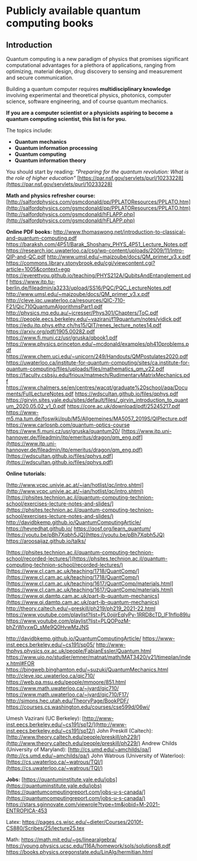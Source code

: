 # Publicly available quantum computing books


## Introduction

Quantum computing is a new paradigm of physics that promises significant computational advantages for a plethora of applications, ranging from optimizing, material design, drug discovery to sensing and measurement and secure communication.
 
Building a quantum computer requires **multidisciplinary knowledge** involving experimental and theoretical physics, photonics, computer science, software engineering, and of course quantum mechanics. 

**If you are a computer scientist or a physicists aspiring to become a quantum computing scientist, this list is for you.** 

The topics include:

- **Quantum mechanics**
- **Quantum information processing**
- **Quantum computing**
- **Quantum information theory**

You should start by reading: *"Preparing for the quantum revolution: What is the role of higher education"*
[https://par.nsf.gov/servlets/purl/10233228](https://par.nsf.gov/servlets/purl/10233228)


**Math and physics refresher course:**
[http://salfordphysics.com/gsmcdonald/pp/PPLATOResources/PPLATO.htm](http://salfordphysics.com/gsmcdonald/pp/PPLATOResources/PPLATO.htm)
[http://salfordphysics.com/gsmcdonald/hFLAPP.php](http://salfordphysics.com/gsmcdonald/hFLAPP.php)

**Online PDF books:**
http://www.thomaswong.net/introduction-to-classical-and-quantum-computing.pdf
https://baraksh.com/4P51/Barak_Shoshany_PHYS_4P51_Lecture_Notes.pdf
https://research.iqc.uwaterloo.ca/csg/wp-content/uploads/2009/11/Intro-QIP-and-QC.pdf
http://www.umsl.edu/~majzoube/docs/QM_primer_v3.x.pdf
https://commons.library.stonybrook.edu/cgi/viewcontent.cgi?article=1005&context=egp
https://everettyou.github.io/teaching/PHYS212A/QubitsAndEntanglement.pdf
https://www.itp.tu-berlin.de/fileadmin/a3233/upload/SS16/PQC/PQC_LectureNotes.pdf
http://www.umsl.edu/~majzoube/docs/QM_primer_v3.x.pdf
http://cleve.iqc.uwaterloo.ca/resources/QIC-710-F21/Qic710QuantumAlgorithmsPart1.pdf
http://physics.mq.edu.au/~jcresser/Phys301/Chapters/ToC.pdf
https://people.eecs.berkeley.edu/~vazirani/f19quantum/notes/vidick.pdf
https://edu.itp.phys.ethz.ch/hs15/QIT/renes_lecture_notes14.pdf
https://arxiv.org/pdf/1905.00282.pdf
https://www.fi.muni.cz/usr/gruska/qbook1.pdf
https://www.physics.princeton.edu/~mcdonald/examples/ph410problems.pdf
https://www.chem.uci.edu/~unicorn/249/Handouts/QMPostulates2020.pdf
https://uwaterloo.ca/institute-for-quantum-computing/sites/ca.institute-for-quantum-computing/files/uploads/files/mathematics_qm_v22.pdf
https://faculty.csbsju.edu/frioux/matmech/RudimentaryMatrixMechanics.pdf
https://www.chalmers.se/en/centres/wacqt/graduate%20school/aqa/Documents/FullLectureNotes.pdf
https://wdscultan.github.io/files/qphys.pdf
https://girvin.sites.yale.edu/sites/default/files/_girvin_introduction_to_quantum_2020.05.02_v1_0.pdf
https://core.ac.uk/download/pdf/25245217.pdf
https://www-m5.ma.tum.de/foswiki/pub/M5/Allgemeines/MA5057_2019S/QIPlecture.pdf
https://www.carlosnb.com/quantum-optics-course
https://www.fi.muni.cz/usr/gruska/quantum20/
[https://www.itp.uni-hannover.de/fileadmin/itp/emeritus/dragon/qm_eng.pdf](https://www.itp.uni-hannover.de/fileadmin/itp/emeritus/dragon/qm_eng.pdf)
[https://wdscultan.github.io/files/qphys.pdf](https://wdscultan.github.io/files/qphys.pdf)

**Online tutorials:**

[http://www.vcpc.univie.ac.at/~ian/hotlist/qc/intro.shtml](http://www.vcpc.univie.ac.at/~ian/hotlist/qc/intro.shtml)
[https://phsites.technion.ac.il/quantum-computing-technion-school/exercises-lecture-notes-and-slides/](https://phsites.technion.ac.il/quantum-computing-technion-school/exercises-lecture-notes-and-slides/)
http://davidbkemp.github.io/QuantumComputingArticle/
https://heyredhat.github.io/
https://qosf.org/learn_quantum/
[https://youtu.be/pBh7Xqbh5JQ](https://youtu.be/pBh7Xqbh5JQ)
https://aroosaijaz.github.io/talks/

[https://phsites.technion.ac.il/quantum-computing-technion-school/recorded-lectures/](https://phsites.technion.ac.il/quantum-computing-technion-school/recorded-lectures/)
[https://www.cl.cam.ac.uk/teaching/1718/QuantComp/](https://www.cl.cam.ac.uk/teaching/1718/QuantComp/)
[https://www.cl.cam.ac.uk/teaching/1617/QuantComp/materials.html](https://www.cl.cam.ac.uk/teaching/1617/QuantComp/materials.html)
[https://www.qi.damtp.cam.ac.uk/part-ib-quantum-mechanics](https://www.qi.damtp.cam.ac.uk/part-ib-quantum-mechanics)
http://theory.caltech.edu/~preskill/ph219/ph219_2021-22.html
https://www.youtube.com/playlist?list=PL0ojjrEqIyPy-1RRD8cTD_lF1hflo89Iu
https://www.youtube.com/playlist?list=PLQOPozM-bhZrWIyxwD_sMe9Q0HvwMzJNS

http://davidbkemp.github.io/QuantumComputingArticle/
https://www-inst.eecs.berkeley.edu/~cs191/sp05/
http://www-thphys.physics.ox.ac.uk/people/FabianEssler/Quantum.html
https://www.uio.no/studier/emner/matnat/math/MAT3420/v21/timeplan/index.html#FOR
https://bingweb.binghamton.edu/~suzuki/QuantumMechanics.html
http://cleve.iqc.uwaterloo.ca/qic710/
https://web.pa.msu.edu/people/mmoore/851.html
https://www.math.uwaterloo.ca/~jyard/qic710/
https://www.math.uwaterloo.ca/~jyard/qic710/F17/
http://simons.hec.utah.edu/TheoryPage/BookPDF/
https://courses.cs.washington.edu/courses/cse599d/06wi/

Umesh Vazirani (UC Berkeley): [http://www-inst.eecs.berkeley.edu/~cs191/sp12/](http://www-inst.eecs.berkeley.edu/~cs191/sp12/)
John Preskill (Caltech): [http://www.theory.caltech.edu/people/preskill/ph229/](http://www.theory.caltech.edu/people/preskill/ph229/) 
Andrew Childs (University of Maryland): [http://cs.umd.edu/~amchilds/qa/](http://cs.umd.edu/~amchilds/qa/) 
John Watrous (University of Waterloo): [https://cs.uwaterloo.ca/~watrous/TQI/](https://cs.uwaterloo.ca/~watrous/TQI/)



**Jobs:**
[https://quantuminstitute.yale.edu/jobs](https://quantuminstitute.yale.edu/jobs)
[https://quantumcomputingreport.com/jobs-u-s-canada/](https://quantumcomputingreport.com/jobs-u-s-canada/)
https://stars.sginnovate.com/viewrole?type=tm&jobid=M-2021-ENTROPICA-453

Latex:
https://pages.cs.wisc.edu/~dieter/Courses/2010f-CS880/Scribes/25/lecture25.tex

Math:
https://math.mit.edu/~gs/linearalgebra/
https://young.physics.ucsc.edu/116A/homework/sols/solutions8.pdf
https://books.physics.oregonstate.edu/LinAlg/hermitian.html

